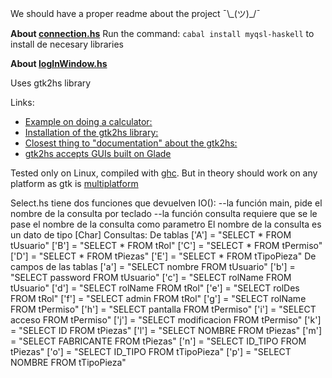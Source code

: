 We should have a proper readme about the project ¯\\\_(ツ)\_\/¯


**About [connection.hs](connection.hs)**
Run the command: `cabal install myqsl-haskell` to install de necesary libraries


**About [logInWindow.hs](logInWindow.hs)**

Uses gtk2hs library

Links:
* [Example on doing a calculator:](https://www.stackbuilders.com/tutorials/haskell/gui-application/)
* [Installation of the gtk2hs library:](https://wiki.haskell.org/Gtk2Hs/Installation)
* [Closest thing to "documentation" about the gtk2hs:](http://muitovar.com/gtk2hs/index.html)
* [gtk2hs accepts GUIs built on Glade](https://glade.gnome.org/)

Tested only on Linux, compiled with [ghc](https://www.haskell.org/ghc/). But in theory should work on any platform as gtk is [multiplatform](https://www.gtk.org/features.php)

Select.hs tiene dos funciones que devuelven IO():
--la función main, pide el nombre de la consulta por teclado
--la función consulta requiere que se le pase el nombre de la consulta como parametro
El nombre de la consulta es un dato de tipo [Char]
Consultas:
De tablas
['A'] = "SELECT * FROM tUsuario"
['B'] = "SELECT * FROM tRol"
['C'] = "SELECT * FROM tPermiso"
['D'] = "SELECT * FROM tPiezas"
['E'] = "SELECT * FROM tTipoPieza"
De campos de las tablas
['a'] = "SELECT nombre FROM tUsuario"
['b'] = "SELECT password FROM tUsuario"
['c'] = "SELECT rolName FROM tUsuario"
['d'] = "SELECT rolName FROM tRol"
['e'] = "SELECT rolDes FROM tRol"
['f'] = "SELECT admin FROM tRol"
['g'] = "SELECT rolName FROM tPermiso"
['h'] = "SELECT pantalla FROM tPermiso"
['i'] = "SELECT acceso FROM tPermiso"
['j'] = "SELECT modificacion FROM tPermiso"
['k'] = "SELECT ID FROM tPiezas"
['l'] = "SELECT NOMBRE FROM tPiezas" 
['m'] = "SELECT FABRICANTE FROM tPiezas"
['n'] = "SELECT ID_TIPO FROM tPiezas"
['o'] = "SELECT ID_TIPO FROM tTipoPieza"
['p'] = "SELECT NOMBRE FROM tTipoPieza"

